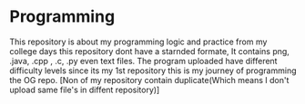 # Programming
This repository is about my programming logic and practice from my college days this repository dont have a starnded formate, It contains png, .java, .cpp , .c, .py even text files. 
The program uploaded have different difficulty levels since its my 1st repository this is my journey of programming the OG repo.
[Non of my repository contain duplicate(Which means I don't upload same file's in diffent repository)]
